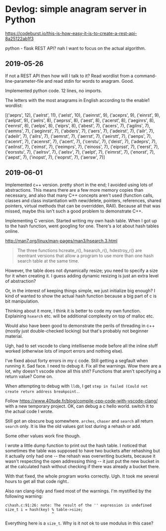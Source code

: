 # Devlog: simple anagram server in Python

https://codeburst.io/this-is-how-easy-it-is-to-create-a-rest-api-8a25122ab1f3

python - flask REST API? nah I want to focus on the actual algorithm.

## 2019-05-26

If not a REST API then how will I talk to it? Read wordlist from a command-line-parameter-file and read stdin for words to anagram. Good.

Implemented python code. 12 lines, no imports.

The letters with the most anagrams in English according to the enable1 wordlist:

[('aeprs', 12), ('aelrst', 11), ('aelst', 10), ('aeinrst', 9), ('aceprs', 9), ('einrst', 9), ('aelpst', 9), ('aelrs', 8), ('aeprss', 8), ('aest', 8), ('acerst', 8), ('aeginrs', 8), ('eenrst', 8), ('aelps', 8), ('eiprs', 8), ('abest', 7), ('acers', 7), ('agilns', 7), ('aemns', 7), ('aeginrst', 7), ('abders', 7), ('aers', 7), ('adeirst', 7), ('ailr', 7), ('adeilr', 7), ('ailrs', 7), ('aemrst', 7), ('aerrst', 7), ('aeirstt', 7), ('aenps', 7), ('acenrt', 7), ('acenrst', 7), ('acert', 7), ('cerstu', 7), ('deist', 7), ('adeprs', 7), ('aeilnst', 7), ('eimst', 7), ('eeimprs', 7), ('einoss', 7), ('eiprsst', 7), ('eerst', 7), ('eorsstu', 7), ('aelrsv', 7), ('aelsv', 7), ('aelpt', 7), ('eimrst', 7), ('enorst', 7), ('aepst', 7), ('inopst', 7), ('eoprst', 7), ('aersw', 7)]

## 2019-06-01

Implemented c++ version. pretty short in the end; I avoided using lots of abstractions. This means there are a few more memory copies than necessary, and also that many C++ concepts aren't used (function calls, classes and class instantiation with new/delete, pointers, references, shared pointers, virtual methods that can be overridden, RAII). Because all that was missed, maybe this isn't such a good problem to demonstrate C++.

Implementing C version. Started writing my own hash table. When I got up to the hash function, went googling for one. There's a lot about hash tables online.

http://man7.org/linux/man-pages/man3/hsearch.3.html

> The three functions hcreate_r(), hsearch_r(), hdestroy_r() are reentrant versions that allow a program to use more than one hash search table at the same time.

However, the table does not dynamically resize; you need to specify a size for it when creating it.
I guess adding dynamic resizing is just an extra level of abstraction?

Or, in the interest of keeping things simple, we just initialize big enough? I kind of wanted to show the actual hash function because a big part of c is bit manipulation.

Thinking about it more, I think it is better to code my own function. Explaining `hsearch` etc. will be additional complexity on top of malloc etc.

Would also have been good to demonstrate the perils of threading in c++ (mostly just double-checked locking) but that's probably not beginner material.

Ugh, had to set vscode to clang intellisense mode before all the inline stuff worked (otherwise lots of import errors and nothing else).

I've fixed about forty errors in my c code. Still getting a segfault when running it. Sad face. I need to debug it. Fix all the warnings. Wow there are a lot, why doesn't vscode show all this shit? Functions that aren't specifying a return value? Come on.

When attempting to debug with `lldb`, I get `step in failed (Could not create return address breakpoint.`.

Follow https://www.40tude.fr/blog/compile-cpp-code-with-vscode-clang/ with a new temporary project. OK, can debug a c hello world. switch it to the actual code I wrote.

Still got an obscure bug somewhere. `arches`, `chaser` and `search` all return `search` only. It is like the old values got lost during a rehash or add.

Some other values work fine though.

I wrote a little dump function to print out the hash table. I noticed that sometimes the table was supposed to have two buckets after rehashing but it actually only had one -- the rehash was overwriting buckets, because it wasn't respecting the open addressing thing -- it just put the new bucket in at the calculated hash without checking if there was already a bucket there.

With that fixed, the whole program works correctly. Ugh. It took me several hours to get all that code right..

Also ran clang-tidy and fixed most of the warnings. I'm mystified by the following warning:

    c\hash.c:91:26: note: The result of the '' expression is undefined
    size_t i = hash(key) % table->size;
                         ^

Everything here is a `size_t`. Why is it not ok to use modulus in this case?
